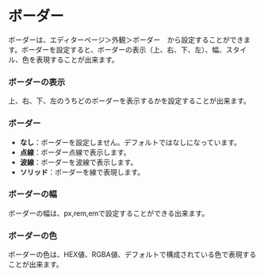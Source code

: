 # ボーダー

ボーダーは、エディターページ＞外観＞ボーダー　から設定することができます。ボーダーを設定すると、ボーダーの表示（上、右、下、左）、幅、スタイル、色を表現することが出来ます。

### ボーダーの表示

上、右、下、左のうちどのボーダーを表示するかを設定することが出来ます。

### ボーダー

* **なし**：ボーダーを設定しません。デフォルトではなしになっています。　
* **点線**：ボーダー点線で表示します。
* **波線**：ボーダーを波線で表示します。　
* **ソリッド**：ボーダーを線で表現します。

### ボーダーの幅

ボーダーの幅は、px,rem,emで設定することができる出来ます。

### ボーダーの色

ボーダーの色は、HEX値、RGBA値、デフォルトで構成されている色で表現することが出来ます。

